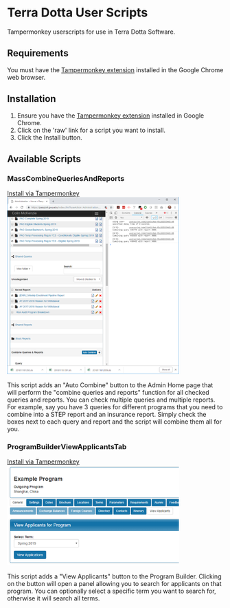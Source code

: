 # Terra Dotta User Scripts
Tampermonkey userscripts for use in Terra Dotta Software.

## Requirements
You must have the [Tampermonkey extension](https://chrome.google.com/webstore/detail/tampermonkey/dhdgffkkebhmkfjojejmpbldmpobfkfo?hl=en) installed in the Google Chrome web browser.

## Installation
1. Ensure you have the [Tampermonkey extension](https://chrome.google.com/webstore/detail/tampermonkey/dhdgffkkebhmkfjojejmpbldmpobfkfo?hl=en) installed in Google Chrome.
2. Click on the 'raw' link for a script you want to install.
3. Click the Install button.

## Available Scripts
### MassCombineQueriesAndReports
<a href="https://github.com/cmckenzie6/TerraDottaUserScripts/raw/master/MassCombineQueriesAndReports.user.js">Install via Tampermonkey</a><br>
<img src="https://raw.githubusercontent.com/cmckenzie6/TerraDottaUserScripts/master/screenshots/MassCombineQueriesAndReports.PNG" width="400"/>
<p>This script adds an "Auto Combine" button to the Admin Home page that will perform the "combine queries and reports" function for all checked queries and reports. You can check multiple queries and multiple reports. For example, say you have 3 queries for different programs that you need to combine into a STEP report and an insurance report. Simply check the boxes next to each query and report and the script will combine them all for you.</p>

### ProgramBuilderViewApplicantsTab
<a href="https://github.com/cmckenzie6/TerraDottaUserScripts/raw/master/ProgramBuilderViewApplicantsTab.user.js">Install via Tampermonkey</a><br>
<img src="https://github.com/cmckenzie6/TerraDottaUserScripts/blob/master/screenshots/ProgramBuilderViewApplicantsTab.png" alt="drawing" width="400"/>
<p>This script adds a "View Applicants" button to the Program Builder. Clicking on the button will open a panel allowing you to search for applicants on that program. You can optionally select a specific term you want to search for, otherwise it will search all terms.</p>
